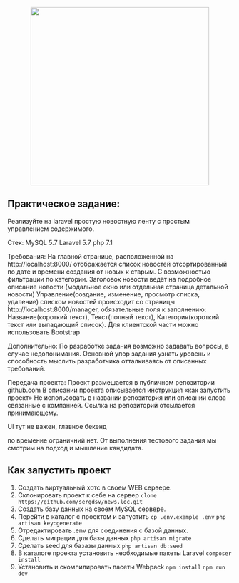 <p align="center"><img src="https://res.cloudinary.com/dtfbvvkyp/image/upload/v1566331377/laravel-logolockup-cmyk-red.svg" width="400"></p>

## Практическое задание:
Реализуйте на laravel простую новостную ленту с простым управлением содержимого.

Стек:
MySQL 5.7
Laravel 5.7
php 7.1

Требования:
На главной странице, расположенной на http://localhost:8000/ отображается список новостей отсортированный по дате и времени создания от новых к старым. С возможностью фильтрации по категории.
Заголовок новости ведёт на подробное описание новости (модальное окно или отдельная страница детальной новости)
Управление(создание, изменение, просмотр списка, удаление) списком новостей происходит со страницы http://localhost:8000/manager, обязательные поля к заполнению: Название(короткий текст), Текст(полный текст), Категория(короткий текст или выпадающий список).
Для клиентской части можно использовать Bootstrap

Дополнительно:
По разработке задания возможно задавать вопросы, в случае недопонимания. Основной упор задания узнать уровень и способность мыслить разработчика отталкиваясь от описанных требований.

Передача проекта:
Проект размешается в публичном репозитории github.com
В описании проекта описывается инструкция «как запустить проект»
Не использовать в названии репозитория или описании слова связанные с компанией.
Ссылка на репозиторий отсылается принимающему.

UI тут не важен, главное бекенд

по времение ограничний нет.
От выполнения тестового задания мы смотрим на подход и мышление кандидата.

## Как запустить проект

1) Создать виртуальный хотс в своем WEB сервере.
2) Склонировать проект к себе на сервер `clone https://github.com/sergdsv/news.loc.git`
3) Создать базу данных на своем МуSQL сервере.
4) Перейти в каталог с проектом и запустить
`cp .env.example .env`
`php artisan key:generate`
5) Отредактировать .env для соединения с базой данных.
6) Сделать миграции для базы данных `php artisan migrate`
7) Сделать seed для базазы данных `php artisan db:seed`
8) В каталоге проекта установить необходимые пакеты Laravel
`composer install`
9) Установить и скомпилировать пасеты Webpack `npm install`
`npm run dev`

